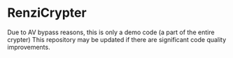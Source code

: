 # RenziCrypter
Due to AV bypass reasons, this is only a demo code (a part of the entire crypter)
This repository may be updated if there are significant code quality improvements.
